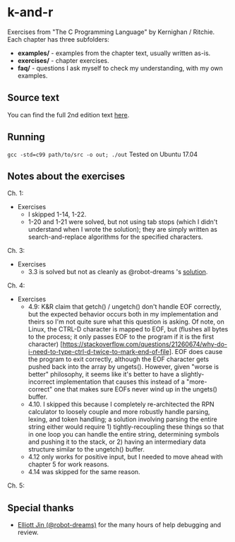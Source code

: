 # k-and-r
Exercises from "The C Programming Language" by Kernighan / Ritchie. Each chapter has three subfolders:

* **examples/** - examples from the chapter text, usually written as-is.
* **exercises/** - chapter exercises.
* **faq/** - questions I ask myself to check my understanding, with my own examples.

## Source text
You can find the full 2nd edition text [here](http://cs.indstate.edu/~cbasavaraj/cs559/the_c_programming_language_2.pdf).

## Running
`gcc -std=c99 path/to/src -o out; ./out`
Tested on Ubuntu 17.04

## Notes about the exercises
Ch. 1:
* Exercises
  * I skipped 1-14, 1-22.
  * 1-20 and 1-21 were solved, but not using tab stops (which I didn't understand when I wrote the solution); they are simply written as search-and-replace algorithms for the specified characters.

Ch. 3:
* Exercises
  * 3.3 is solved but not as cleanly as @robot-dreams 's [solution](https://gist.github.com/robot-dreams/34d10248bc474f5a4312fa72e325656a).

Ch. 4:
* Exercises
  * 4.9: K&R claim that getch() / ungetch() don't handle EOF correctly, but the expected behavior occurs both in my implementation and theirs so I'm not quite sure what this question is asking. Of note, on Linux, the CTRL-D character is mapped to EOF, but (flushes all bytes to the process; it only passes EOF to the program if it is the first character) [https://stackoverflow.com/questions/21260674/why-do-i-need-to-type-ctrl-d-twice-to-mark-end-of-file]. EOF does cause the program to exit correctly, although the EOF character gets pushed back into the array by ungets(). However, given "worse is better" philosophy, it seems like it's better to have a slightly-incorrect implementation that causes this instead of a "more-correct" one that makes sure EOFs never wind up in the ungets() buffer.
  * 4.10. I skipped this because I completely re-architected the RPN calculator to loosely couple and more robustly handle parsing, lexing, and token handling; a solution involving parsing the entire string either would require 1) tightly-recoupling these  things so that in one loop you can handle the entire string, determining symbols and pushing it to the stack, or 2) having an intermediary data structure similar to the ungetch() buffer.
  * 4.12 only works for positive input, but I needed to move ahead with chapter 5 for work reasons.
  * 4.14 was skipped for the same reason.

Ch. 5:



## Special thanks
* [Elliott Jin (@robot-dreams)](https://github.com/robot-dreams) for the many hours of help debugging and review.
